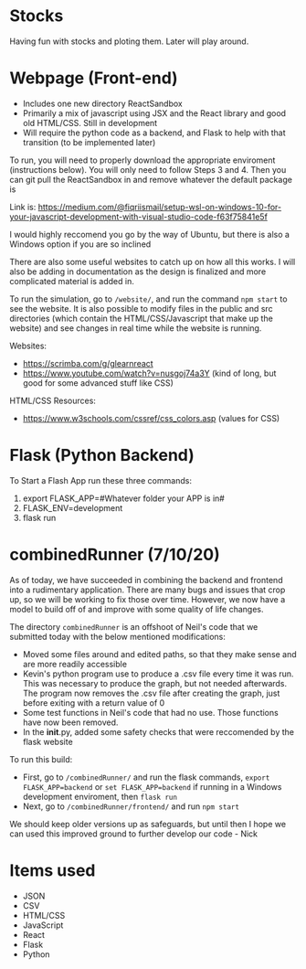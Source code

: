 # Stocks
Having fun with stocks and ploting them. Later will play around.

# Webpage (Front-end)

* Includes one new directory ReactSandbox
* Primarily a mix of javascript using JSX and the React library and good old HTML/CSS. Still in development
* Will require the python code as a backend, and Flask to help with that transition (to be implemented later)

To run, you will need to properly download the appropriate enviroment (instructions below). You will only need to follow Steps 3 and 4. Then you can git pull the ReactSandbox in and remove whatever the default package is

Link is: https://medium.com/@fiqriismail/setup-wsl-on-windows-10-for-your-javascript-development-with-visual-studio-code-f63f75841e5f

I would highly reccomend you go by the way of Ubuntu, but there is also a Windows option if you are so inclined

There are also some useful websites to catch up on how all this works. I will also be adding in documentation as the design is finalized and more complicated material is added in. 

To run the simulation, go to `/website/`, and run the command `npm start` to see the website. It is also possible to modify files in the public and src directories (which contain the HTML/CSS/Javascript that make up the website) and see changes in real time while the website is running.

Websites:
* https://scrimba.com/g/glearnreact
* https://www.youtube.com/watch?v=nusgoj74a3Y (kind of long, but good for some advanced stuff like CSS)

HTML/CSS Resources:
* https://www.w3schools.com/cssref/css_colors.asp (values for CSS)

# Flask (Python Backend)
To Start a Flash App run these three commands:
1. export FLASK_APP=#Whatever folder your APP is in#
2. FLASK_ENV=development
3. flask run

# combinedRunner (7/10/20)
As of today, we have succeeded in combining the backend and frontend into a rudimentary application. There are many bugs and issues that crop up, so we will be working to fix those over time. However, we now have a model to build off of and improve with some quality of life changes.

The directory `combinedRunner` is an offshoot of Neil's code that we submitted today with the below mentioned modifications:
* Moved some files around and edited paths, so that they make sense and are more readily accessible
* Kevin's python program use to produce a .csv file every time it was run. This was necessary to produce the graph, but not needed afterwards. The program now removes the .csv file after creating the graph, just before exiting with a return value of 0
* Some test functions in Neil's code that had no use. Those functions have now been removed. 
* In the __init__.py, added some safety checks that were reccomended by the flask website

To run this build:
* First, go to `/combinedRunner/` and run the flask commands, `export FLASK_APP=backend` or `set FLASK_APP=backend` if running in a Windows development enviroment, then `flask run`
* Next, go to `/combinedRunner/frontend/` and run `npm start`

We should keep older versions up as safeguards, but until then I hope we can used this improved ground to further develop our code - Nick
# Items used
* JSON
* CSV
* HTML/CSS
* JavaScript
* React
* Flask
* Python
